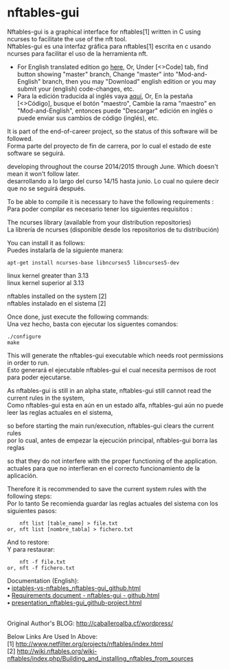 # nftables-gui
Nftables-gui is a graphical interface for nftables[1] written in C using ncurses to facilitate the use of the nft tool.  
Nftables-gui es una interfaz gráfica para nftables[1] escrita en c usando ncurses para facilitar el uso de la herramienta nft.
* For English translated edition go <a href="https://github.com/atErik/nftables-gui/tree/Mod-and-English">here</a>, Or, Under &#91;&lt;&gt;Code&#93; tab, find button showing "master" branch, Change "master" into "Mod-and-English" branch, then you may "Download" english edition or you may submit your (english) code-changes, etc.
* Para la edición traducida al inglés vaya <a href="https://github.com/atErik/nftables-gui/tree/Mod-and-English">aquí</a>, Or, En la pestaña &#91;&lt;&gt;Código&#93;, busque el botón "maestro", Cambie la rama "maestro" en "Mod-and-English", entonces puede "Descargar" edición en inglés o puede enviar sus cambios de código (inglés), etc.

It is part of the end-of-career project, so the status of this software will be followed.  
Forma parte del proyecto de fin de carrera, por lo cual el estado de este software se seguirá.

developing throughout the course 2014/2015 through June. Which doesn't mean it won't follow later.  
desarrollando a lo largo del curso 14/15 hasta junio. Lo cual no quiere decir que no se seguirá después.

To be able to compile it is necessary to have the following requirements :  
Para poder compilar es necesario tener los siguientes requisitos :

The ncurses library (available from your distribution repositories)  
La librería de ncurses (disponible desde los repositorios de tu distribución)

You can install it as follows:  
Puedes instalarla de la siguiente manera:

	apt-get install ncurses-base libncurses5 libncurses5-dev

linux kernel greater than 3.13  
linux kernel superior al 3.13

nftables installed on the system [2]  
nftables instalado en el sistema [2]

Once done, just execute the following commands:  
Una vez hecho, basta con ejecutar los siguentes comandos:

	./configure
	make

This will generate the nftables-gui executable which needs root permissions in order to run.  
Esto generará el ejecutable nftables-gui el cual necesita permisos de root para poder ejecutarse.

As nftables-gui is still in an alpha state, nftables-gui still cannot read the current rules in the system,  
Como nftables-gui esta en aún en un estado alfa, nftables-gui aún no puede leer las reglas actuales en el sistema,

so before starting the main run/execution, nftables-gui clears the current rules  
por lo cual, antes de empezar la ejecución principal, nftables-gui borra las reglas

so that they do not interfere with the proper functioning of the application.  
actuales para que no interfieran en el correcto funcionamiento de la aplicación.

Therefore it is recommended to save the current system rules with the following steps:  
Por lo tanto Se recomienda guardar las reglas actuales del sistema con los siguientes pasos:

	    nft list [table_name] > file.txt
	or, nft list [nombre_tabla] > fichero.txt

And to restore:  
Y para restaurar:

	    nft -f file.txt
	or, nft -f fichero.txt


Documentation (English):<br />
<b>•</b> <a href="https://htmlpreview.github.io/?https://github.com/atErik/nftables-gui/blob/Mod-and-English/Documentation%28English%29/iptables-vs-nftables%5Fnftables-gui%5Fgithub.html">iptables-vs-nftables_nftables-gui_github.html</a><br />
<b>•</b> <a href="https://htmlpreview.github.io/?https://github.com/atErik/nftables-gui/blob/Mod-and-English/Documentation%28English%29/Requirements%20document%20-%20nftables-gui%20-%20github.html">Requirements document - nftables-gui - github.html</a><br />
<b>•</b> <a href="https://htmlpreview.github.io/?https://github.com/atErik/nftables-gui/blob/Mod-and-English/Documentation%28English%29/presentation%5Fnftables-gui%5Fgithub-project.html">presentation_nftables-gui_github-project.html</a><br />
<br />

Original Author's BLOG: http://caballeroalba.cf/wordpress/

Below Links Are Used In Above:  
[1] http://www.netfilter.org/projects/nftables/index.html  
[2] http://wiki.nftables.org/wiki-nftables/index.php/Building_and_installing_nftables_from_sources
